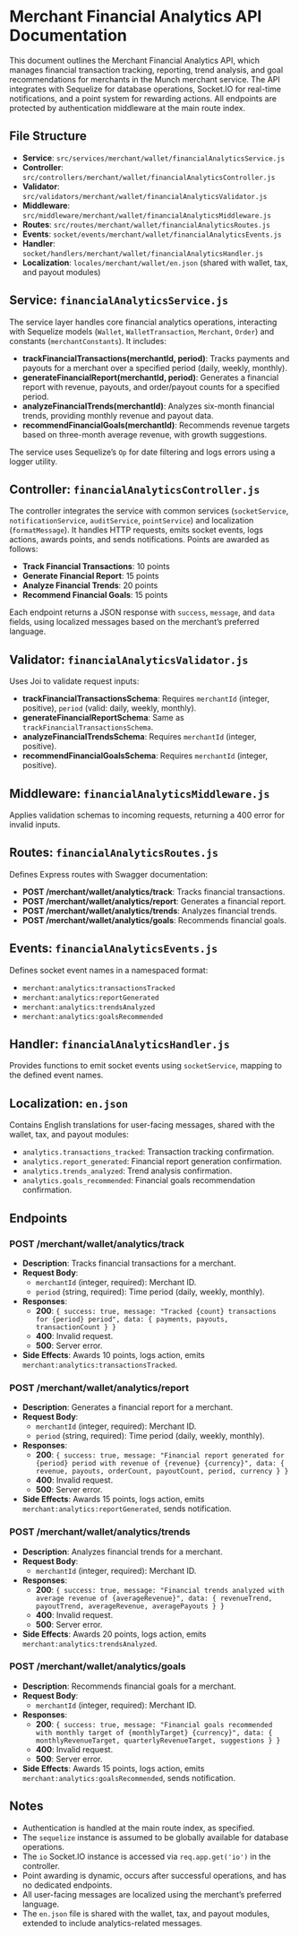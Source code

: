 # Merchant Financial Analytics API Documentation

This document outlines the Merchant Financial Analytics API, which manages financial transaction tracking, reporting, trend analysis, and goal recommendations for merchants in the Munch merchant service. The API integrates with Sequelize for database operations, Socket.IO for real-time notifications, and a point system for rewarding actions. All endpoints are protected by authentication middleware at the main route index.

## File Structure

- **Service**: `src/services/merchant/wallet/financialAnalyticsService.js`
- **Controller**: `src/controllers/merchant/wallet/financialAnalyticsController.js`
- **Validator**: `src/validators/merchant/wallet/financialAnalyticsValidator.js`
- **Middleware**: `src/middleware/merchant/wallet/financialAnalyticsMiddleware.js`
- **Routes**: `src/routes/merchant/wallet/financialAnalyticsRoutes.js`
- **Events**: `socket/events/merchant/wallet/financialAnalyticsEvents.js`
- **Handler**: `socket/handlers/merchant/wallet/financialAnalyticsHandler.js`
- **Localization**: `locales/merchant/wallet/en.json` (shared with wallet, tax, and payout modules)

## Service: `financialAnalyticsService.js`

The service layer handles core financial analytics operations, interacting with Sequelize models (`Wallet`, `WalletTransaction`, `Merchant`, `Order`) and constants (`merchantConstants`). It includes:

- **trackFinancialTransactions(merchantId, period)**: Tracks payments and payouts for a merchant over a specified period (daily, weekly, monthly).
- **generateFinancialReport(merchantId, period)**: Generates a financial report with revenue, payouts, and order/payout counts for a specified period.
- **analyzeFinancialTrends(merchantId)**: Analyzes six-month financial trends, providing monthly revenue and payout data.
- **recommendFinancialGoals(merchantId)**: Recommends revenue targets based on three-month average revenue, with growth suggestions.

The service uses Sequelize’s `Op` for date filtering and logs errors using a logger utility.

## Controller: `financialAnalyticsController.js`

The controller integrates the service with common services (`socketService`, `notificationService`, `auditService`, `pointService`) and localization (`formatMessage`). It handles HTTP requests, emits socket events, logs actions, awards points, and sends notifications. Points are awarded as follows:

- **Track Financial Transactions**: 10 points
- **Generate Financial Report**: 15 points
- **Analyze Financial Trends**: 20 points
- **Recommend Financial Goals**: 15 points

Each endpoint returns a JSON response with `success`, `message`, and `data` fields, using localized messages based on the merchant’s preferred language.

## Validator: `financialAnalyticsValidator.js`

Uses Joi to validate request inputs:

- **trackFinancialTransactionsSchema**: Requires `merchantId` (integer, positive), `period` (valid: daily, weekly, monthly).
- **generateFinancialReportSchema**: Same as `trackFinancialTransactionsSchema`.
- **analyzeFinancialTrendsSchema**: Requires `merchantId` (integer, positive).
- **recommendFinancialGoalsSchema**: Requires `merchantId` (integer, positive).

## Middleware: `financialAnalyticsMiddleware.js`

Applies validation schemas to incoming requests, returning a 400 error for invalid inputs.

## Routes: `financialAnalyticsRoutes.js`

Defines Express routes with Swagger documentation:

- **POST /merchant/wallet/analytics/track**: Tracks financial transactions.
- **POST /merchant/wallet/analytics/report**: Generates a financial report.
- **POST /merchant/wallet/analytics/trends**: Analyzes financial trends.
- **POST /merchant/wallet/analytics/goals**: Recommends financial goals.

## Events: `financialAnalyticsEvents.js`

Defines socket event names in a namespaced format:

- `merchant:analytics:transactionsTracked`
- `merchant:analytics:reportGenerated`
- `merchant:analytics:trendsAnalyzed`
- `merchant:analytics:goalsRecommended`

## Handler: `financialAnalyticsHandler.js`

Provides functions to emit socket events using `socketService`, mapping to the defined event names.

## Localization: `en.json`

Contains English translations for user-facing messages, shared with the wallet, tax, and payout modules:

- `analytics.transactions_tracked`: Transaction tracking confirmation.
- `analytics.report_generated`: Financial report generation confirmation.
- `analytics.trends_analyzed`: Trend analysis confirmation.
- `analytics.goals_recommended`: Financial goals recommendation confirmation.

## Endpoints

### POST /merchant/wallet/analytics/track
- **Description**: Tracks financial transactions for a merchant.
- **Request Body**:
  - `merchantId` (integer, required): Merchant ID.
  - `period` (string, required): Time period (daily, weekly, monthly).
- **Responses**:
  - **200**: `{ success: true, message: "Tracked {count} transactions for {period} period", data: { payments, payouts, transactionCount } }`
  - **400**: Invalid request.
  - **500**: Server error.
- **Side Effects**: Awards 10 points, logs action, emits `merchant:analytics:transactionsTracked`.

### POST /merchant/wallet/analytics/report
- **Description**: Generates a financial report for a merchant.
- **Request Body**:
  - `merchantId` (integer, required): Merchant ID.
  - `period` (string, required): Time period (daily, weekly, monthly).
- **Responses**:
  - **200**: `{ success: true, message: "Financial report generated for {period} period with revenue of {revenue} {currency}", data: { revenue, payouts, orderCount, payoutCount, period, currency } }`
  - **400**: Invalid request.
  - **500**: Server error.
- **Side Effects**: Awards 15 points, logs action, emits `merchant:analytics:reportGenerated`, sends notification.

### POST /merchant/wallet/analytics/trends
- **Description**: Analyzes financial trends for a merchant.
- **Request Body**:
  - `merchantId` (integer, required): Merchant ID.
- **Responses**:
  - **200**: `{ success: true, message: "Financial trends analyzed with average revenue of {averageRevenue}", data: { revenueTrend, payoutTrend, averageRevenue, averagePayouts } }`
  - **400**: Invalid request.
  - **500**: Server error.
- **Side Effects**: Awards 20 points, logs action, emits `merchant:analytics:trendsAnalyzed`.

### POST /merchant/wallet/analytics/goals
- **Description**: Recommends financial goals for a merchant.
- **Request Body**:
  - `merchantId` (integer, required): Merchant ID.
- **Responses**:
  - **200**: `{ success: true, message: "Financial goals recommended with monthly target of {monthlyTarget} {currency}", data: { monthlyRevenueTarget, quarterlyRevenueTarget, suggestions } }`
  - **400**: Invalid request.
  - **500**: Server error.
- **Side Effects**: Awards 15 points, logs action, emits `merchant:analytics:goalsRecommended`, sends notification.

## Notes

- Authentication is handled at the main route index, as specified.
- The `sequelize` instance is assumed to be globally available for database operations.
- The `io` Socket.IO instance is accessed via `req.app.get('io')` in the controller.
- Point awarding is dynamic, occurs after successful operations, and has no dedicated endpoints.
- All user-facing messages are localized using the merchant’s preferred language.
- The `en.json` file is shared with the wallet, tax, and payout modules, extended to include analytics-related messages.